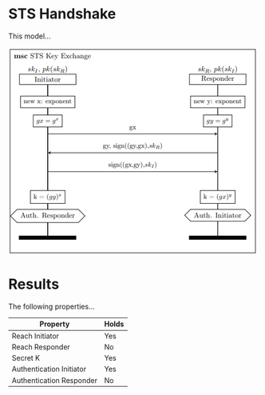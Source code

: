 
# STS Handshake

This model...

![MSC of ...](/msc/msc_sts.png)

# Results

The following properties...

| Property  | Holds |
| ------------- | ------------- |
| Reach Initiator | Yes  |
| Reach Responder | No  |
| Secret K | Yes  |
| Authentication Initiator | Yes  |
| Authentication Responder  | No  |

